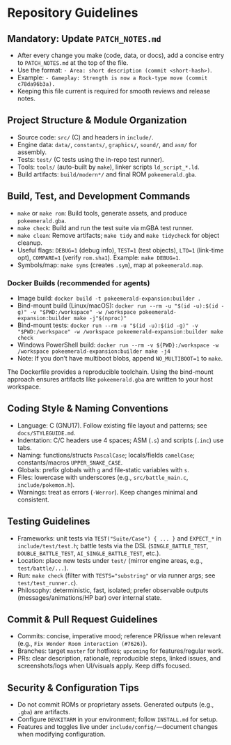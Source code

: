 # Repository Guidelines

## Mandatory: Update `PATCH_NOTES.md`
- After every change you make (code, data, or docs), add a concise entry to `PATCH_NOTES.md` at the top of the file.
- Use the format: `- Area: short description (commit <short-hash>)`.
- Example: `- Gameplay: Strength is now a Rock-type move (commit c78da96b3a).`
- Keeping this file current is required for smooth reviews and release notes.

## Project Structure & Module Organization
- Source code: `src/` (C) and headers in `include/`.
- Engine data: `data/`, `constants/`, `graphics/`, `sound/`, and `asm/` for assembly.
- Tests: `test/` (C tests using the in-repo test runner).
- Tools: `tools/` (auto-built by `make`), linker scripts `ld_script_*.ld`.
- Build artifacts: `build/modern*/` and final ROM `pokeemerald.gba`.

## Build, Test, and Development Commands
- `make` or `make rom`: Build tools, generate assets, and produce `pokeemerald.gba`.
- `make check`: Build and run the test suite via mGBA test runner.
- `make clean`: Remove artifacts; `make tidy` and `make tidycheck` for object cleanup.
- Useful flags: `DEBUG=1` (debug info), `TEST=1` (test objects), `LTO=1` (link-time opt), `COMPARE=1` (verify `rom.sha1`). Example: `make DEBUG=1`.
- Symbols/map: `make syms` (creates `.sym`), map at `pokeemerald.map`.

### Docker Builds (recommended for agents)
- Image build: `docker build -t pokeemerald-expansion:builder .`
- Bind-mount build (Linux/macOS): `docker run --rm -u "$(id -u):$(id -g)" -v "$PWD:/workspace" -w /workspace pokeemerald-expansion:builder make -j"$(nproc)"`
- Bind-mount tests: `docker run --rm -u "$(id -u):$(id -g)" -v "$PWD:/workspace" -w /workspace pokeemerald-expansion:builder make check`
- Windows PowerShell build: `docker run --rm -v ${PWD}:/workspace -w /workspace pokeemerald-expansion:builder make -j4`
- Note: If you don’t have multiboot blobs, append `NO_MULTIBOOT=1` to `make`.

The Dockerfile provides a reproducible toolchain. Using the bind-mount approach ensures artifacts like `pokeemerald.gba` are written to your host workspace.

## Coding Style & Naming Conventions
- Language: C (GNU17). Follow existing file layout and patterns; see `docs/STYLEGUIDE.md`.
- Indentation: C/C headers use 4 spaces; ASM (`.s`) and scripts (`.inc`) use tabs.
- Naming: functions/structs `PascalCase`; locals/fields `camelCase`; constants/macros `UPPER_SNAKE_CASE`.
- Globals: prefix globals with `g` and file‑static variables with `s`.
- Files: lowercase with underscores (e.g., `src/battle_main.c`, `include/pokemon.h`).
- Warnings: treat as errors (`-Werror`). Keep changes minimal and consistent.

## Testing Guidelines
- Frameworks: unit tests via `TEST("Suite/Case") { ... }` and `EXPECT_*` in `include/test/test.h`; battle tests via the DSL (`SINGLE_BATTLE_TEST`, `DOUBLE_BATTLE_TEST`, `AI_SINGLE_BATTLE_TEST`, etc.).
- Location: place new tests under `test/` (mirror engine areas, e.g., `test/battle/...`).
- Run: `make check` (filter with `TESTS="substring"` or via runner args; see `test/test_runner.c`).
- Philosophy: deterministic, fast, isolated; prefer observable outputs (messages/animations/HP bar) over internal state.

## Commit & Pull Request Guidelines
- Commits: concise, imperative mood; reference PR/issue when relevant (e.g., `Fix Wonder Room interaction (#7626)`).
- Branches: target `master` for hotfixes; `upcoming` for features/regular work.
- PRs: clear description, rationale, reproducible steps, linked issues, and screenshots/logs when UI/visuals apply. Keep diffs focused.

## Security & Configuration Tips
- Do not commit ROMs or proprietary assets. Generated outputs (e.g., `.gba`) are artifacts.
- Configure `DEVKITARM` in your environment; follow `INSTALL.md` for setup.
- Features and toggles live under `include/config/`—document changes when modifying configuration.
